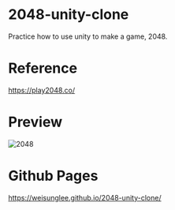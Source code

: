 # 2048-unity-clone
Practice how to use unity to make a game, 2048.

# Reference
https://play2048.co/

# Preview
![2048](https://user-images.githubusercontent.com/7922384/206604133-5bc0a6de-dc08-449f-a575-3ed44e0fd100.gif)

# Github Pages
https://weisunglee.github.io/2048-unity-clone/
